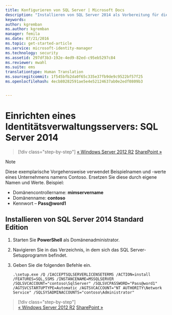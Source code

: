 ```yaml
---
title: Konfigurieren von SQL Server | Microsoft Docs
description: "Installieren von SQL Server 2014 als Vorbereitung für die Installation von MIM 2016."
keywords: 
author: kgremban
ms.author: kgremban
manager: femila
ms.date: 07/21/2016
ms.topic: get-started-article
ms.service: microsoft-identity-manager
ms.technology: security
ms.assetid: 297df3b3-192e-4ed9-82ed-c95eb5297c84
ms.reviewer: mwahl
ms.suite: ems
translationtype: Human Translation
ms.sourcegitcommit: 1f545bfb2da0f65c335e37fb9de9c9522bf57f25
ms.openlocfilehash: 4ecb80282591ae5e4e52124637ab0e2edf0809b3


---
```


# <a name="set-up-an-identity-management-server-sql-server-2014"></a>Einrichten eines Identitätsverwaltungsservers: SQL Server 2014

>[!div class="step-by-step"]
[« Windows Server 2012 R2](prepare-server-ws2012r2.md)
[SharePoint »](prepare-server-sharepoint.md)

> [!NOTE]
> Diese exemplarische Vorgehensweise verwendet Beispielnamen und -werte eines Unternehmens namens Contoso. Ersetzen Sie diese durch eigene Namen und Werte. Beispiel:
> - Domänencontrollername: **mimservername**
> - Domänenname: **contoso**
> - Kennwort – **Pass@word1**

## <a name="install-sql-server-2014-standard-edition"></a>Installieren von **SQL Server 2014 Standard Edition**

1. Starten Sie **PowerShell** als Domänenadministrator.

2. Navigieren Sie in das Verzeichnis, in dem sich das SQL Server-Setupprogramm befindet.

3. Geben Sie die folgenden Befehle ein.

    ```
    .\setup.exe /Q /IACCEPTSQLSERVERLICENSETERMS /ACTION=install /FEATURES=SQL,SSMS /INSTANCENAME=MSSQLSERVER /SQLSVCACCOUNT="contoso\SqlServer" /SQLSVCPASSWORD="Pass@word1"   /AGTSVCSTARTUPTYPE=Automatic /AGTSVCACCOUNT="NT AUTHORITY\Network Service" /SQLSYSADMINACCOUNTS="contoso\Administrator"
    ```

>[!div class="step-by-step"]  
[« Windows Server 2012 R2](prepare-server-ws2012r2.md)
[SharePoint »](prepare-server-sharepoint.md)



<!--HONumber=Nov16_HO2-->



